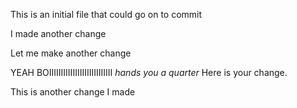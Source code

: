 This is an initial file that could go on to commit

I made another change

Let me make another change


YEAH BOIIIIIIIIIIIIIIIIIIIIIIIIIII
*hands you a quarter*
Here is your change.

This is another change I made


